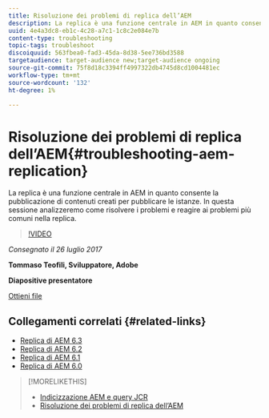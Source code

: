 ```yaml
---
title: Risoluzione dei problemi di replica dell’AEM
description: La replica è una funzione centrale in AEM in quanto consente la pubblicazione di contenuti creati per pubblicare le istanze. In questa sessione analizzeremo come risolvere i problemi e reagire ai problemi più comuni nella replica.
uuid: 4e4a3dc8-eb1c-4c28-a7c1-1c8c2e084e7b
content-type: troubleshooting
topic-tags: troubleshoot
discoiquuid: 563fbea0-fad3-45da-8d38-5ee736bd3588
targetaudience: target-audience new;target-audience ongoing
source-git-commit: 75f8d18c3394ff4997322db4745d8cd1004481ec
workflow-type: tm+mt
source-wordcount: '132'
ht-degree: 1%

---
```


# Risoluzione dei problemi di replica dell’AEM{#troubleshooting-aem-replication}

La replica è una funzione centrale in AEM in quanto consente la pubblicazione di contenuti creati per pubblicare le istanze. In questa sessione analizzeremo come risolvere i problemi e reagire ai problemi più comuni nella replica.

>[!VIDEO](https://video.tv.adobe.com/v/19282/?quality=9)

*Consegnato il 26 luglio 2017*

**Tommaso Teofili, Sviluppatore, Adobe**

**Diapositive presentatore**

[Ottieni file](assets/aem-gems-troubleshooting-aem-replication.pdf)

## Collegamenti correlati {#related-links}

* [Replica di AEM 6.3](https://docs.adobe.com/docs/en/aem/6-3/deploy/configuring/replication.html)
* [Replica di AEM 6.2](https://docs.adobe.com/docs/en/aem/6-2/deploy/configuring/replication.html)
* [Replica di AEM 6.1](https://docs.adobe.com/docs/en/aem/6-1/deploy/configuring/replication.html)
* [Replica di AEM 6.0](https://docs.adobe.com/docs/en/aem/6-0/deploy/configuring/replication.html)

>[!MORELIKETHIS]
>
>* [Indicizzazione AEM e query JCR](aem-indexing-jcr-query.md)
>* [Risoluzione dei problemi di replica dell’AEM](aem-troubleshooting-aem-replication.md)

<!-- >>* [Adobe Experience Manager: AEM 6.x Maintenance Tasks](https://helpx.adobe.com/experience-manager/kt/eseminars/ccoo-aem-Aug-register.html) -->
